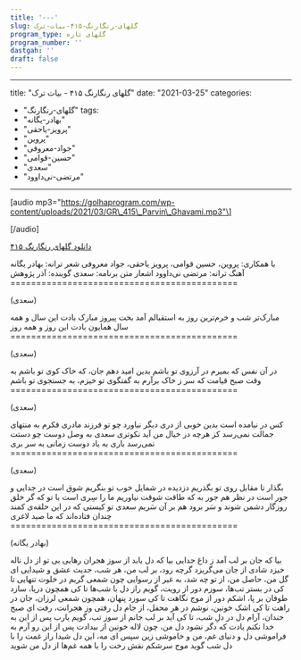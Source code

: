 ```yaml
---
title: '---'
slug: گلهای-رنگارنگ-۴۱۵-بیات-ترک
program_type: گلهای تازه
program_number: ''
dastgah: ''
draft: false
---
```


---
title: "گلهای رنگارنگ ۴۱۵ - بیات ترک"
date: "2021-03-25"
categories: 
  - "گلهای-رنگارنگ"
tags: 
  - "بهادر-یگانه"
  - "پرویز-یاحقی"
  - "پروین"
  - "جواد-معروفی"
  - "حسین-قوامی"
  - "سعدی"
  - "مرتضی-نی‌داوود"
---

\[audio mp3="https://golhaprogram.com/wp-content/uploads/2021/03/GR\_415\_Parvin\_Ghavami.mp3"\]

\[/audio\]

[دانلود گلهای رنگارنگ ۴۱۵](https://golhaprogram.com/wp-content/uploads/2021/03/GR_415_Parvin_Ghavami.mp3)

با همکاری: پروین، حسین قوامی، پرویز یاحقی، جواد معروفی شعر ترانه: بهادر یگانه آهنگ ترانه: مرتضی نی‌داوود اشعار متن برنامه: سعدی گوینده: آذر پژوهش ============================================

(سعدی)

مبارک‌تر شب و خرم‌ترین روز به استقبالم آمد بخت پیروز مبارک بادت این سال و همه سال همایون بادت این روز و همه روز ============================================

(سعدی)

در آن نفس که بمیرم در آرزوی تو باشم بدین امید دهم جان، که خاک کوی تو باشم به وقت صبح قیامت که سر ز خاک برآرم به گفتگوی تو خیزم، به جستجوی تو باشم ============================================

(سعدی)

کس در نیامده است بدین خوبی از دری دیگر نیاورد چو تو فرزند مادری فکرم به منتهای جمالت نمی‌رسد کز هرچه در خیال من آید نکوتری سعدی به وصل دوست چو دستت نمی‌رسد باری به یاد دوست زمانی به سر بری ============================================

(سعدی)

بگذار تا مقابل روی تو بگذریم دزدیده در شمایل خوب تو بنگریم شوق است در جدایی و جور است در نظر هم جور به که طاقت شوقت نیاوریم ما را سِری است با تو که گر خلق روزگار دشمن شوند و سَر برود هم بر آن سَریم سعدی تو کیستی که در این حلقه‌ی کمند چندان فتاده‌اند که ما صید لاغری ============================================

(بهادر یگانه)

بیا که جان بر لب آمد ز داغ جدایی بیا که دل یابد از سوز هجران رهایی بی تو از دل ناله خیزد شادی از جان می‌گریزد گرچه رود، بر لب من، هر شب، حدیث عشق و شیدایی ای گل من، حاصل من، از تو چه شد، به غیر از رسوایی چون شمعی گریم در خلوت تنهایی تا کی در بستر تب‌ها، سوزم دور از رویت، گویم راز دل با شب‌ها تا کی همچون دریا، سازد طوفان بر پا، اشکم دور از موج نگاهت تا کی سوزد پنهان، همچون شمعی لرزان، جان در راهت تا کی اشک خونین، نوشم در هر محفل، از جام دل رفتی وز هجرانت، رفت ای صبح خندان، آرام دل در دلِ شب، تا کی آید بر لب جانم از سوز تب، گویم یارب پس از این به خدا نکنم یادت که دگر نشود دل من، چون لاله‌ خونین از بیدادت پس از این رو آرم به فراموشی دل و دنیای غم، من و خاموشی زین سپس ای مه، این دل شیدا راز غمت را با دل شب گوید موج سرشکم نقش رخت را با همه غم‌ها از دل من شوید
